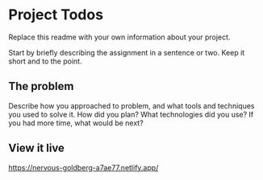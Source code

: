 # Project Todos

Replace this readme with your own information about your project.

Start by briefly describing the assignment in a sentence or two. Keep it short and to the point.

## The problem

Describe how you approached to problem, and what tools and techniques you used to solve it. How did you plan? What technologies did you use? If you had more time, what would be next?

## View it live

https://nervous-goldberg-a7ae77.netlify.app/
